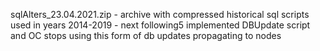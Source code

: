 sqlAlters_23.04.2021.zip - archive with compressed historical sql scripts used in years 2014-2019 - next following5 implemented DBUpdate script and OC stops using this form of db updates propagating to nodes
